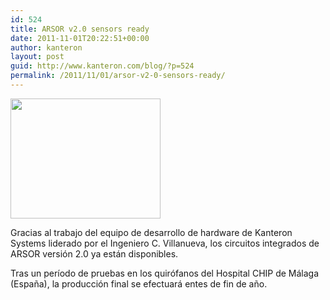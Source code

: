 ```yaml
---
id: 524
title: ARSOR v2.0 sensors ready
date: 2011-11-01T20:22:51+00:00
author: kanteron
layout: post
guid: http://www.kanteron.com/blog/?p=524
permalink: /2011/11/01/arsor-v2-0-sensors-ready/
---
```

<img class="aligncenter" title="ARSOR v2.0 sensors" src="http://farm7.static.flickr.com/6047/6286042229_e9cdec311c_m.jpg" alt="" width="240" height="192" />

Gracias al trabajo del equipo de desarrollo de hardware de Kanteron Systems liderado por el Ingeniero C. Villanueva, los circuitos integrados de ARSOR versión 2.0 ya están disponibles.

Tras un período de pruebas en los quirófanos del Hospital CHIP de Málaga (España), la producción final se efectuará entes de fin de año.